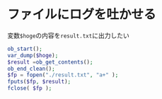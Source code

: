 # ファイルにログを吐かせる  
変数`$hoge`の内容を`result.txt`に出力したい  
```php
ob_start();
var_dump($hoge);
$result =ob_get_contents();
ob_end_clean();
$fp = fopen("./result.txt", "a+" );
fputs($fp, $result);
fclose( $fp );
```